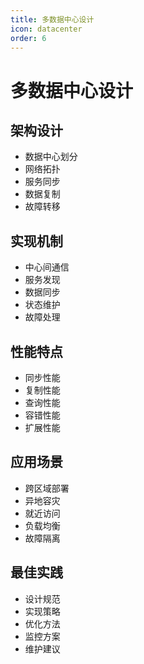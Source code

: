 ```yaml
---
title: 多数据中心设计
icon: datacenter
order: 6
---
```


# 多数据中心设计

## 架构设计
- 数据中心划分
- 网络拓扑
- 服务同步
- 数据复制
- 故障转移

## 实现机制
- 中心间通信
- 服务发现
- 数据同步
- 状态维护
- 故障处理

## 性能特点
- 同步性能
- 复制性能
- 查询性能
- 容错性能
- 扩展性能

## 应用场景
- 跨区域部署
- 异地容灾
- 就近访问
- 负载均衡
- 故障隔离

## 最佳实践
- 设计规范
- 实现策略
- 优化方法
- 监控方案
- 维护建议
